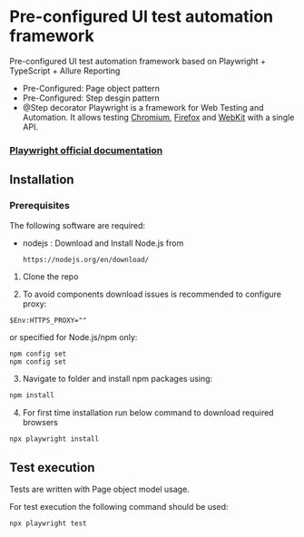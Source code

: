 # Pre-configured UI test automation framework

Pre-configured UI test automation framework based on Playwright + TypeScript + Allure Reporting
- Pre-Configured: Page object pattern
- Pre-Configured: Step desgin pattern
- @Step decorator
Playwright is a framework for Web Testing and Automation. It allows testing [Chromium](https://www.chromium.org/Home), [Firefox](https://www.mozilla.org/en-US/firefox/new/) and [WebKit](https://webkit.org/) with a single API.
### [Playwright official documentation](https://playwright.dev)

## Installation

### Prerequisites

The following software are required:

- nodejs : Download and Install Node.js from
  ```sh
  https://nodejs.org/en/download/
  ```

1. Clone the repo

2. To avoid components download issues is recommended to configure proxy:
```
$Env:HTTPS_PROXY=""
```

or specified for Node.js/npm only:
```
npm config set 
npm config set 
```

3. Navigate to folder and install npm packages using:

```sh
npm install
```

4. For first time installation run below command to download required browsers

```sh
npx playwright install
```

## Test execution

Tests are written with Page object model usage.

For test execution the following command should be used:

```sh
npx playwright test
```
